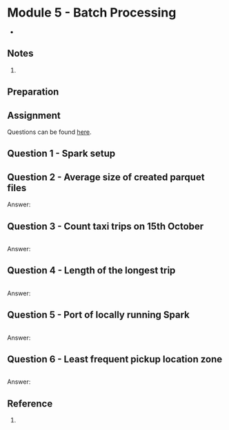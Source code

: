 # Module 5 - Batch Processing
- 

## Notes
1. 

## Preparation

## Assignment
Questions can be found [here](https://github.com/fungss/data-engineering-zoomcamp-2024/blob/main/modules/05-batch/homework.md).

## Question 1 - Spark setup

## Question 2 - Average size of created parquet files
Answer: 

## Question 3 - Count taxi trips on 15th October
```

```
Answer: 

## Question 4 - Length of the longest trip
```

```
Answer: 

## Question 5 - Port of locally running Spark
```

```
Answer: 

## Question 6 - Least frequent pickup location zone
```

```
Answer: 

## Reference
1. 